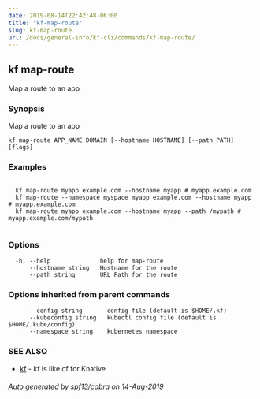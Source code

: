 ```yaml
---
date: 2019-08-14T22:42:48-06:00
title: "kf-map-route"
slug: kf-map-route
url: /docs/general-info/kf-cli/commands/kf-map-route/
---
```

## kf map-route

Map a route to an app

### Synopsis

Map a route to an app

```
kf map-route APP_NAME DOMAIN [--hostname HOSTNAME] [--path PATH] [flags]
```

### Examples

```

  kf map-route myapp example.com --hostname myapp # myapp.example.com
  kf map-route --namespace myspace myapp example.com --hostname myapp # myapp.example.com
  kf map-route myapp example.com --hostname myapp --path /mypath # myapp.example.com/mypath
  
```

### Options

```
  -h, --help              help for map-route
      --hostname string   Hostname for the route
      --path string       URL Path for the route
```

### Options inherited from parent commands

```
      --config string       config file (default is $HOME/.kf)
      --kubeconfig string   kubectl config file (default is $HOME/.kube/config)
      --namespace string    kubernetes namespace
```

### SEE ALSO

* [kf](/docs/general-info/kf-cli/commands/kf/)	 - kf is like cf for Knative

###### Auto generated by spf13/cobra on 14-Aug-2019
